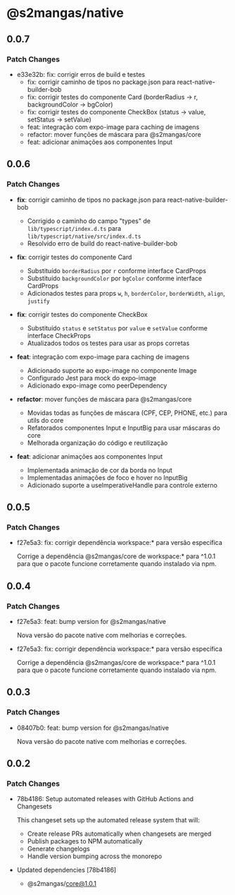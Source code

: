 # @s2mangas/native

## 0.0.7

### Patch Changes

- e33e32b: fix: corrigir erros de build e testes
  - fix: corrigir caminho de tipos no package.json para react-native-builder-bob
  - fix: corrigir testes do componente Card (borderRadius -> r, backgroundColor -> bgColor)
  - fix: corrigir testes do componente CheckBox (status -> value, setStatus -> setValue)
  - feat: integração com expo-image para caching de imagens
  - refactor: mover funções de máscara para @s2mangas/core
  - feat: adicionar animações aos componentes Input

## 0.0.6

### Patch Changes

- **fix**: corrigir caminho de tipos no package.json para react-native-builder-bob
  - Corrigido o caminho do campo "types" de `lib/typescript/index.d.ts` para `lib/typescript/native/src/index.d.ts`
  - Resolvido erro de build do react-native-builder-bob

- **fix**: corrigir testes do componente Card
  - Substituído `borderRadius` por `r` conforme interface CardProps
  - Substituído `backgroundColor` por `bgColor` conforme interface CardProps
  - Adicionados testes para props `w`, `h`, `borderColor`, `borderWidth`, `align`, `justify`

- **fix**: corrigir testes do componente CheckBox
  - Substituído `status` e `setStatus` por `value` e `setValue` conforme interface CheckProps
  - Atualizados todos os testes para usar as props corretas

- **feat**: integração com expo-image para caching de imagens
  - Adicionado suporte ao expo-image no componente Image
  - Configurado Jest para mock do expo-image
  - Adicionado expo-image como peerDependency

- **refactor**: mover funções de máscara para @s2mangas/core
  - Movidas todas as funções de máscara (CPF, CEP, PHONE, etc.) para utils do core
  - Refatorados componentes Input e InputBig para usar máscaras do core
  - Melhorada organização do código e reutilização

- **feat**: adicionar animações aos componentes Input
  - Implementada animação de cor da borda no Input
  - Implementadas animações de foco e hover no InputBig
  - Adicionado suporte a useImperativeHandle para controle externo

## 0.0.5

### Patch Changes

- f27e5a3: fix: corrigir dependência workspace:\* para versão específica

  Corrige a dependência @s2mangas/core de workspace:\* para ^1.0.1 para que o pacote funcione corretamente quando instalado via npm.

## 0.0.4

### Patch Changes

- f27e5a3: feat: bump version for @s2mangas/native

  Nova versão do pacote native com melhorias e correções.

- f27e5a3: fix: corrigir dependência workspace:\* para versão específica

  Corrige a dependência @s2mangas/core de workspace:\* para ^1.0.1 para que o pacote funcione corretamente quando instalado via npm.

## 0.0.3

### Patch Changes

- 08407b0: feat: bump version for @s2mangas/native

  Nova versão do pacote native com melhorias e correções.

## 0.0.2

### Patch Changes

- 78b4186: Setup automated releases with GitHub Actions and Changesets

  This changeset sets up the automated release system that will:
  - Create release PRs automatically when changesets are merged
  - Publish packages to NPM automatically
  - Generate changelogs
  - Handle version bumping across the monorepo

- Updated dependencies [78b4186]
  - @s2mangas/core@1.0.1
